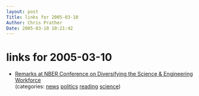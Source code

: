 ```yaml
---
layout: post
Title: links for 2005-03-10  
Author: Chris Prather
Date: 2005-03-10 10:21:42
---
```


# links for 2005-03-10
<ul class="delicious">
	<li>
		<div class="delicious-link"><a href="http://www.president.harvard.edu/speeches/2005/nber.html">Remarks at NBER Conference on Diversifying the Science & Engineering Workforce</a></div>
		<div class="delicious-categories">(categories: <a href="http://del.icio.us/perigrin/news">news</a> <a href="http://del.icio.us/perigrin/politics">politics</a> <a href="http://del.icio.us/perigrin/reading">reading</a> <a href="http://del.icio.us/perigrin/science">science</a>)</div>
	</li>
</ul>

